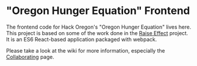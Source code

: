 # "Oregon Hunger Equation" Frontend

The frontend code for Hack Oregon's "Oregon Hunger Equation" lives here. This project is based on some of the work done in the [Raise Effect](http://raiseeffect.org) project. It is an ES6 React-based application packaged with webpack.

Please take a look at the wiki for more information, especially the [Collaborating](https://github.com/hackoregon/Hunger-frontend/wiki/Collaborating) page.
